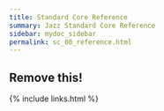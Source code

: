 ```yaml
---
title: Standard Core Reference
summary: Jazz Standard Core Reference
sidebar: mydoc_sidebar
permalink: sc_00_reference.html
---
```


## Remove this!

{% include links.html %}
